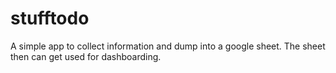 # stufftodo
A simple app to collect information and dump into a google sheet.  The sheet then can get used for dashboarding.

